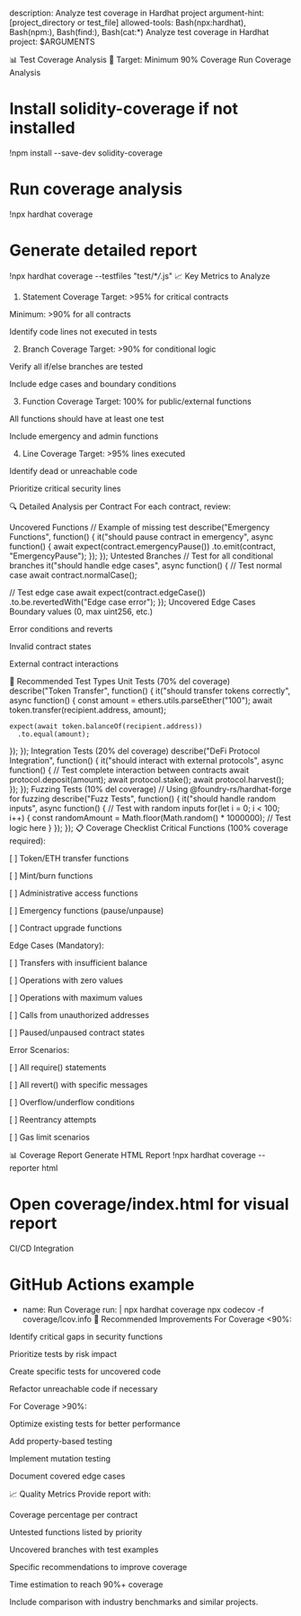 description: Analyze test coverage in Hardhat project
argument-hint: [project_directory or test_file]
allowed-tools: Bash(npx:hardhat), Bash(npm:), Bash(find:), Bash(cat:\*)
Analyze test coverage in Hardhat project: $ARGUMENTS

📊 Test Coverage Analysis
🎯 Target: Minimum 90% Coverage
Run Coverage Analysis

# Install solidity-coverage if not installed

!npm install --save-dev solidity-coverage

# Run coverage analysis

!npx hardhat coverage

# Generate detailed report

!npx hardhat coverage --testfiles "test/\*_/_.js"
📈 Key Metrics to Analyze

1. Statement Coverage
   Target: >95% for critical contracts

Minimum: >90% for all contracts

Identify code lines not executed in tests

2. Branch Coverage
   Target: >90% for conditional logic

Verify all if/else branches are tested

Include edge cases and boundary conditions

3. Function Coverage
   Target: 100% for public/external functions

All functions should have at least one test

Include emergency and admin functions

4. Line Coverage
   Target: >95% lines executed

Identify dead or unreachable code

Prioritize critical security lines

🔍 Detailed Analysis per Contract
For each contract, review:

Uncovered Functions
// Example of missing test
describe("Emergency Functions", function() {
it("should pause contract in emergency", async function() {
await expect(contract.emergencyPause())
.to.emit(contract, "EmergencyPause");
});
});
Untested Branches
// Test for all conditional branches
it("should handle edge cases", async function() {
// Test normal case
await contract.normalCase();

// Test edge case
await expect(contract.edgeCase())
.to.be.revertedWith("Edge case error");
});
Uncovered Edge Cases
Boundary values (0, max uint256, etc.)

Error conditions and reverts

Invalid contract states

External contract interactions

🧪 Recommended Test Types
Unit Tests (70% del coverage)
describe("Token Transfer", function() {
it("should transfer tokens correctly", async function() {
const amount = ethers.utils.parseEther("100");
await token.transfer(recipient.address, amount);

    expect(await token.balanceOf(recipient.address))
      .to.equal(amount);

});
});
Integration Tests (20% del coverage)
describe("DeFi Protocol Integration", function() {
it("should interact with external protocols", async function() {
// Test complete interaction between contracts
await protocol.deposit(amount);
await protocol.stake();
await protocol.harvest();
});
});
Fuzzing Tests (10% del coverage)
// Using @foundry-rs/hardhat-forge for fuzzing
describe("Fuzz Tests", function() {
it("should handle random inputs", async function() {
// Test with random inputs
for(let i = 0; i < 100; i++) {
const randomAmount = Math.floor(Math.random() \* 1000000);
// Test logic here
}
});
});
📋 Coverage Checklist
Critical Functions (100% coverage required):

[ ] Token/ETH transfer functions

[ ] Mint/burn functions

[ ] Administrative access functions

[ ] Emergency functions (pause/unpause)

[ ] Contract upgrade functions

Edge Cases (Mandatory):

[ ] Transfers with insufficient balance

[ ] Operations with zero values

[ ] Operations with maximum values

[ ] Calls from unauthorized addresses

[ ] Paused/unpaused contract states

Error Scenarios:

[ ] All require() statements

[ ] All revert() with specific messages

[ ] Overflow/underflow conditions

[ ] Reentrancy attempts

[ ] Gas limit scenarios

📊 Coverage Report
Generate HTML Report
!npx hardhat coverage --reporter html

# Open coverage/index.html for visual report

CI/CD Integration

# GitHub Actions example

- name: Run Coverage
  run: |
  npx hardhat coverage
  npx codecov -f coverage/lcov.info
  🎯 Recommended Improvements
  For Coverage <90%:

Identify critical gaps in security functions

Prioritize tests by risk impact

Create specific tests for uncovered code

Refactor unreachable code if necessary

For Coverage >90%:

Optimize existing tests for better performance

Add property-based testing

Implement mutation testing

Document covered edge cases

📈 Quality Metrics
Provide report with:

Coverage percentage per contract

Untested functions listed by priority

Uncovered branches with test examples

Specific recommendations to improve coverage

Time estimation to reach 90%+ coverage

Include comparison with industry benchmarks and similar projects.
